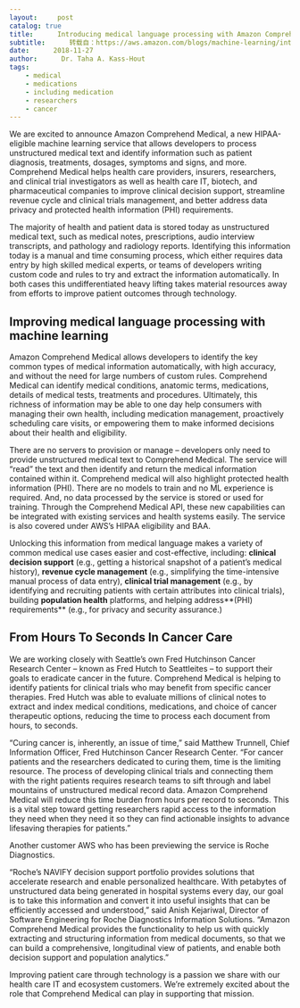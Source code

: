 ```yaml
---
layout:     post
catalog: true
title:      Introducing medical language processing with Amazon Comprehend Medical
subtitle:      转载自：https://aws.amazon.com/blogs/machine-learning/introducing-medical-language-processing-with-amazon-comprehend-medical/
date:      2018-11-27
author:      Dr. Taha A. Kass-Hout
tags:
    - medical
    - medications
    - including medication
    - researchers
    - cancer
---
```


We are excited to announce Amazon Comprehend Medical, a new HIPAA-eligible machine learning service that allows developers to process unstructured medical text and identify information such as patient diagnosis, treatments, dosages, symptoms and signs, and more. Comprehend Medical helps health care providers, insurers, researchers, and clinical trial investigators as well as health care IT, biotech, and pharmaceutical companies to improve clinical decision support, streamline revenue cycle and clinical trials management, and better address data privacy and protected health information (PHI) requirements.

The majority of health and patient data is stored today as unstructured medical text, such as medical notes, prescriptions, audio interview transcripts, and pathology and radiology reports. Identifying this information today is a manual and time consuming process, which either requires data entry by high skilled medical experts, or teams of developers writing custom code and rules to try and extract the information automatically. In both cases this undifferentiated heavy lifting takes material resources away from efforts to improve patient outcomes through technology.

## Improving medical language processing with machine learning

Amazon Comprehend Medical allows developers to identify the key common types of medical information automatically, with high accuracy, and without the need for large numbers of custom rules. Comprehend Medical can identify medical conditions, anatomic terms, medications, details of medical tests, treatments and procedures. Ultimately, this richness of information may be able to one day help consumers with managing their own health, including medication management, proactively scheduling care visits, or empowering them to make informed decisions about their health and eligibility.

There are no servers to provision or manage – developers only need to provide unstructured medical text to Comprehend Medical. The service will “read” the text and then identify and return the medical information contained within it. Comprehend medical will also highlight protected health information (PHI). There are no models to train and no ML experience is required. And, no data processed by the service is stored or used for training. Through the Comprehend Medical API, these new capabilities can be integrated with existing services and health systems easily. The service is also covered under AWS’s HIPAA eligibility and BAA.

Unlocking this information from medical language makes a variety of common medical use cases easier and cost-effective, including: **clinical decision support** (e.g., getting a historical snapshot of a patient’s medical history), **revenue cycle management** (e.g., simplifying the time-intensive manual process of data entry), **clinical trial management** (e.g., by identifying and recruiting patients with certain attributes into clinical trials), building **population health** platforms, and helping address**(PHI) requirements** (e.g., for privacy and security assurance.)

## From Hours To Seconds In Cancer Care

We are working closely with Seattle’s own Fred Hutchinson Cancer Research Center – known as Fred Hutch to Seattleites – to support their goals to eradicate cancer in the future. Comprehend Medical is helping to identify patients for clinical trials who may benefit from specific cancer therapies. Fred Hutch was able to evaluate millions of clinical notes to extract and index medical conditions, medications, and choice of cancer therapeutic options, reducing the time to process each document from hours, to seconds.

“Curing cancer is, inherently, an issue of time,” said Matthew Trunnell, Chief Information Officer, Fred Hutchinson Cancer Research Center. “For cancer patients and the researchers dedicated to curing them, time is the limiting resource. The process of developing clinical trials and connecting them with the right patients requires research teams to sift through and label mountains of unstructured medical record data. Amazon Comprehend Medical will reduce this time burden from hours per record to seconds. This is a vital step toward getting researchers rapid access to the information they need when they need it so they can find actionable insights to advance lifesaving therapies for patients.”

Another customer AWS who has been previewing the service is Roche Diagnostics.

“Roche’s NAVIFY decision support portfolio provides solutions that accelerate research and enable personalized healthcare. With petabytes of unstructured data being generated in hospital systems every day, our goal is to take this information and convert it into useful insights that can be efficiently accessed and understood,” said Anish Kejariwal, Director of Software Engineering for Roche Diagnostics Information Solutions. “Amazon Comprehend Medical provides the functionality to help us with quickly extracting and structuring information from medical documents, so that we can build a comprehensive, longitudinal view of patients, and enable both decision support and population analytics.”

Improving patient care through technology is a passion we share with our health care IT and ecosystem customers. We’re extremely excited about the role that Comprehend Medical can play in supporting that mission.
